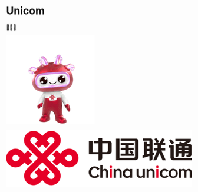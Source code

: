 # Unicom
🚀🚀🚀


![image text](https://github.com/Jiming97/Unicom/blob/main/%E2%80%9C%E9%80%9A%E9%80%9A%E2%80%9D-%E6%9C%89%E6%A2%A6%E6%9C%89%E6%96%B9%E5%90%91.gif "创新与智慧同行")

![image text](https://github.com/Jiming97/Unicom/blob/main/%E4%B8%AD%E5%9B%BD%E8%81%94%E9%80%9Alogo%20png.png "联通世界联通你我")
